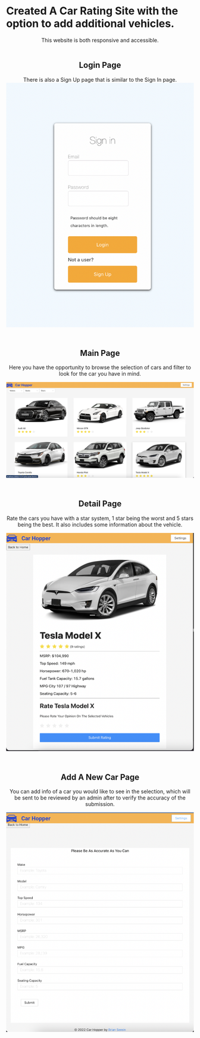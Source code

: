 # Created A Car Rating Site with the option to add additional vehicles.
<center>
This website is both responsive and accessible.
<br /> 
<br />

## <center> Login Page  
There is also a Sign Up page that is similar to the Sign In page.
![sign-in page has a baby blue background with a signin in page in the middle. Two inputs for email and password. Under the password input is the text "Password should be eight characters in length" after two orange buttons that say Login and Sign Up.](./signin_page.png)


## <br />  <center> Main Page
Here you have the opportunity to browse the selection of cars and filter to look for the car you have in mind.
<br />

![Main page of the website with six car pictures starting from  the first row, left to right (black Audi A8, white Nissan GTR, white Jeep Gladiator, white Toyota Corolla, white Honda Pilot, and white Tesla Model X)](./main_page.png)

## <br /> <center> Detail Page
Rate the cars you have with a star system, 1 star being the worst and 5 stars being the best. It also includes some information about the vehicle.
<br />

![The Detail page shows an image of Chipotle's food and shows 3 stars with the text 157. This means 157 people have rated the restaurant and the average rating is 3 stars. It shows the address of the Chipotle at 7028 W palmetto Park Road Ste 106, Boca Raton, FL 33433. Then at the bottom with a Rate Chipotle showing 5 empty stars to give your rating and a submit button at the bottom to submit the rating](./Detail_page.png)

## <br /> <center> Add A New Car Page
You can add info of a car you would like to see in the selection, which will be sent to be reviewed by an admin after to verify the accuracy of the submission.
<br />

![a submission form that asks for the make, model, top speed, horsepower, msrp, mpg, fuel capacity, seating capacity, and lastly the submit button on the bottom.](./Add_a_new_car_page.png)

